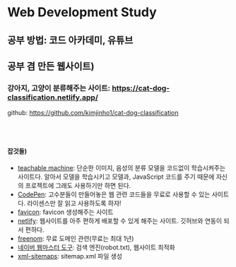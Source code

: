 # Web Development Study

## 공부 방법: 코드 아카데미, 유튜브  

## 공부 겸 만든 웹사이트)
### 강아지, 고양이 분류해주는 사이트: https://cat-dog-classification.netlify.app/    
github: https://github.com/kimjinho1/cat-dog-classification  

<br></br>  

#### 잡것들)  
* [teachable machine](https://teachablemachine.withgoogle.com/train): 단순한 이미지, 음성의 분류 모델을 코드없이 학습시켜주는 사이트다. 알아서 모델을 학습시키고 모델과, JavaScript 코드를 주기 때문에 자신의 프로젝트에 그래도 사용하기만 하면 된다.   
* [CodePen](https://codepen.io/): 고수분들이 만들어놓은 웹 관련 코드들을 무료로 사용할 수 있는 사이트다. 라이센스만 잘 읽고 사용하도록 하자!  
* [favicon](https://www.favicon-generator.org/): favicon 생성해주는 사이트  
* [netlify](https://www.netlify.com/): 웹사이트를 아주 편하게 배포할 수 있게 해주는 사이트. 깃허브와 연동이 되서 편하다.  
* [freenom](https://my.freenom.com/clientarea.php): 무료 도메인 관련(무료는 최대 1년)  
* [네이버 웹마스터 도구](https://searchadvisor.naver.com/console/board): 검색 엔진(robot.txt), 웹사이트 최적화  
* [xml-sitemaps](https://www.xml-sitemaps.com/): sitemap.xml 파일 생성  
